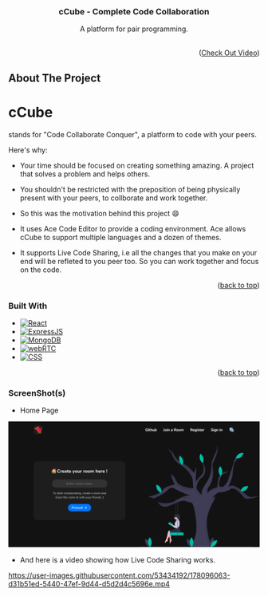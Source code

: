 <div id="top"></div>


<!-- PROJECT LOGO -->
<br />
<div align="center">

  <h3 align="center">cCube - Complete Code Collaboration</h3>

  <p align="center">
    A platform for pair programming.
    <br />
    <br />
  </p>
</div>

<p align="right">(<a href="#demo">Check Out Video</a>)</p>

<!-- ABOUT THE PROJECT -->
## About The Project

<h1>cCube</h1>stands for "Code Collaborate Conquer", a platform to code with your peers. 

Here's why:
* Your time should be focused on creating something amazing. A project that solves a problem and helps others.
* You shouldn't be restricted with the preposition of being physically present with your peers, to collborate and work together.
* So this was the motivation behind this project :smile:

* It uses Ace Code Editor to provide a coding environment. Ace allows cCube to support multiple languages and a dozen of themes.

* It supports Live Code Sharing, i.e all the changes that you make on your end will be refleted to you peer too. So you can work together and focus on the code.



<p align="right">(<a href="#top">back to top</a>)</p>


### Built With

* [![React][React-js]][React-url]
* [![ExpressJS][Express-js]][express-url]
* [![MongoDB][MongoDB]][mongo-url]
* [![webRTC][webRTC]][webrtc-url]
* [![CSS][CSS]][css-url]


<p align="right">(<a href="#top">back to top</a>)</p>


<div id="demo"></div>

### ScreenShot(s)
* Home Page

<img src="https://raw.githubusercontent.com/Ujjwal-S/cCube/main/screenshots/dashboard.png">

* And here is a video showing how Live Code Sharing works.



https://user-images.githubusercontent.com/53434192/178096063-d31b51ed-5440-47ef-9d44-d5d2d4c5696e.mp4




<!-- MARKDOWN LINKS & IMAGES -->


[React.js]: https://img.shields.io/badge/React-20232A?style=for-the-badge&logo=react&logoColor=61DAFB
[React-url]: https://reactjs.org/

[Express-js]: https://img.shields.io/static/v1?style=for-the-badge&message=Express&color=000000&logo=Express&logoColor=FFFFFF&label=
[express-url]: http://expressjs.com/

[React-js]: https://img.shields.io/badge/React-20232A?style=for-the-badge&logo=react&logoColor=61DAFB
[React-url]: https://reactjs.org/

[Express-js]: https://img.shields.io/static/v1?style=for-the-badge&message=Express&color=000000&logo=Express&logoColor=FFFFFF&label=
[express-url]: http://expressjs.com/

[MongoDB]: https://img.shields.io/static/v1?style=for-the-badge&message=MongoDB&color=47A248&logo=MongoDB&logoColor=FFFFFF&label=
[mongo-url]: https://www.mongodb.com/

[CSS]: https://img.shields.io/static/v1?style=for-the-badge&message=CSS3&color=1572B6&logo=CSS3&logoColor=FFFFFF&label=
[css-url]: https://www.w3schools.com/css/

[webRTC]: https://img.shields.io/static/v1?style=for-the-badge&message=WebRTC&color=333333&logo=WebRTC&logoColor=FFFFFF&label=
[webrtc-url]: https://webrtc.org
